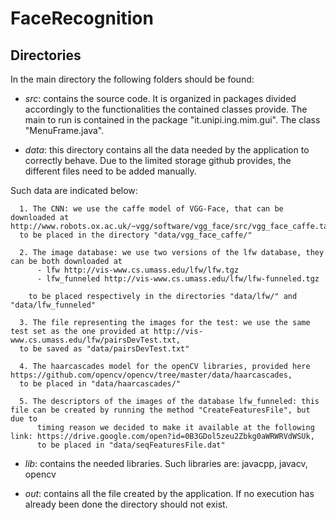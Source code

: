 # FaceRecognition

## Directories
In the main directory the following folders should be found:

  - <i>src</i>: contains the source code. It is organized in packages divided accordingly to the functionalities the contained classes provide. The main to run is contained in the package "it.unipi.ing.mim.gui". The class "MenuFrame.java".

  - <i>data</i>: this directory contains all the data needed by the application to correctly behave. Due to the limited storage github provides, the different files need to be added manually.

  Such data are indicated below:

      1. The CNN: we use the caffe model of VGG-Face, that can be downloaded at http://www.robots.ox.ac.uk/~vgg/software/vgg_face/src/vgg_face_caffe.tar.gz,
      to be placed in the directory "data/vgg_face_caffe/"

      2. The image database: we use two versions of the lfw database, they can be both downloaded at
          - lfw http://vis-www.cs.umass.edu/lfw/lfw.tgz
          - lfw_funneled http://vis-www.cs.umass.edu/lfw/lfw-funneled.tgz

        to be placed respectively in the directories "data/lfw/" and "data/lfw_funneled"

      3. The file representing the images for the test: we use the same test set as the one provided at http://vis-www.cs.umass.edu/lfw/pairsDevTest.txt,
      to be saved as "data/pairsDevTest.txt"

      4. The haarcascades model for the openCV libraries, provided here https://github.com/opencv/opencv/tree/master/data/haarcascades,
      to be placed in "data/haarcascades/"

      5. The descriptors of the images of the database lfw_funneled: this file can be created by running the method "CreateFeaturesFile", but due to
          timing reason we decided to make it available at the following link: https://drive.google.com/open?id=0B3GDol5zeu2Zbkg0aWRWRVdWSUk,
          to be placed in "data/seqFeaturesFile.dat"

  - <i>lib</i>: contains the needed libraries. Such libraries are:
                javacpp, javacv, opencv

  - <i>out</i>: contains all the file created by the application. If no execution has already been done the directory should not exist.
